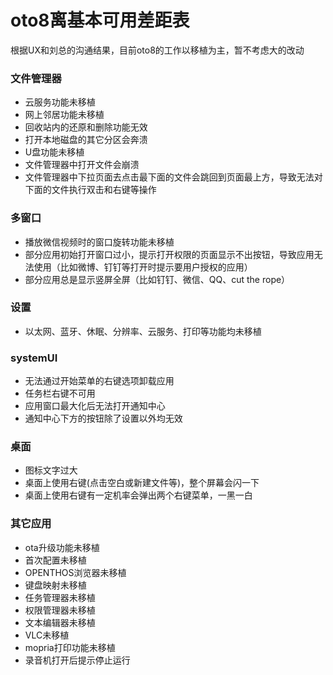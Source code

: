 # oto8离基本可用差距表

根据UX和刘总的沟通结果，目前oto8的工作以移植为主，暂不考虑大的改动

### 文件管理器
- 云服务功能未移植  
- 网上邻居功能未移植  
- 回收站内的还原和删除功能无效
- 打开本地磁盘的其它分区会奔溃
- U盘功能未移植  
- 文件管理器中打开文件会崩溃  
- 文件管理器中下拉页面去点击最下面的文件会跳回到页面最上方，导致无法对下面的文件执行双击和右键等操作  

### 多窗口
- 播放微信视频时的窗口旋转功能未移植  
- 部分应用初始打开窗口过小，提示打开权限的页面显示不出按钮，导致应用无法使用（比如微博、钉钉等打开时提示要用户授权的应用）  
- 部分应用总是显示竖屏全屏（比如钉钉、微信、QQ、cut the rope）

### 设置
- 以太网、蓝牙、休眠、分辨率、云服务、打印等功能均未移植  

### systemUI
- 无法通过开始菜单的右键选项卸载应用
- 任务栏右键不可用  
- 应用窗口最大化后无法打开通知中心  
- 通知中心下方的按钮除了设置以外均无效  

### 桌面
- 图标文字过大  
- 桌面上使用右键(点击空白或新建文件等)，整个屏幕会闪一下  
- 桌面上使用右键有一定机率会弹出两个右键菜单，一黑一白

### 其它应用
- ota升级功能未移植  
- 首次配置未移植  
- OPENTHOS浏览器未移植  
- 键盘映射未移植  
- 任务管理器未移植  
- 权限管理器未移植  
- 文本编辑器未移植  
- VLC未移植
- mopria打印功能未移植  
- 录音机打开后提示停止运行  
